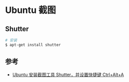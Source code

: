 # Ubuntu 截图

## Shutter

```bash
# 安装
$ apt-get install shutter
```

## 参考

* [Ubuntu 安装截图工具 Shutter，并设置快捷键 Ctrl+Alt+A](https://www.linuxidc.com/Linux/2015-07/119753.htm)